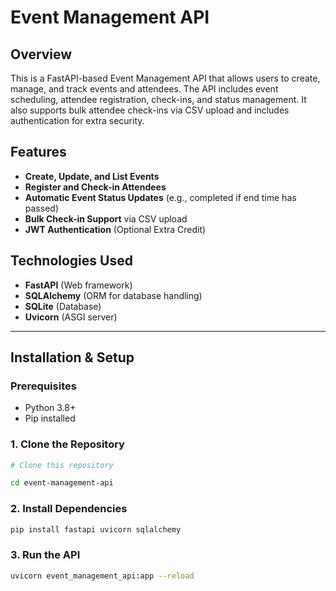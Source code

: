 # Event Management API

## Overview
This is a FastAPI-based Event Management API that allows users to create, manage, and track events and attendees. The API includes event scheduling, attendee registration, check-ins, and status management. It also supports bulk attendee check-ins via CSV upload and includes authentication for extra security.

## Features
- **Create, Update, and List Events**
- **Register and Check-in Attendees**
- **Automatic Event Status Updates** (e.g., completed if end time has passed)
- **Bulk Check-in Support** via CSV upload
- **JWT Authentication** (Optional Extra Credit)

## Technologies Used
- **FastAPI** (Web framework)
- **SQLAlchemy** (ORM for database handling)
- **SQLite** (Database)
- **Uvicorn** (ASGI server)

---

## Installation & Setup

### **Prerequisites**
- Python 3.8+
- Pip installed

### **1. Clone the Repository**
```bash
# Clone this repository

cd event-management-api
```

### **2. Install Dependencies**
```bash
pip install fastapi uvicorn sqlalchemy
```

### **3. Run the API**
```bash
uvicorn event_management_api:app --reload
```